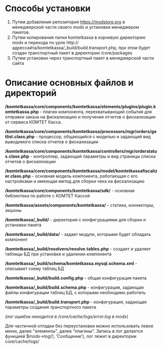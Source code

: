 # Способы установки
1. Путем добавления репозитория https://modstore.pro в менеджерской части своего modx и установки менеджером пакетов.
2. Путем копирования папки komtetkassa в корневую директорию modx и перехода по урле http://адрессайта/komtetkassa/_build/build.transport.php, при этом будет создан транспортный пакет в директории /core/packages
3. Путем установки через транспортный пакет в менеджерской части сайта

# Описание основных файлов и директорий

**/komtetkassa/core/components/komtetkassa/elements/plugins/plugin.komtetkassa.php** - плагин компонента, перехватывающий события для отправки заказа на фискализацию и получения отчетов о фискализации от сервиса КОМТЕТ Касса.

**/komtetkassa/core/components/komtetkassa/processors/mgr/orders/getlist.class.php** - процессор, общающийся с моделью и задающий вид выводимого списка отчетов о фискализации

**/komtetkassa/core/components/komtetkassa/controllers/mgr/orderstatus.class.php** - контроллер, задающий параметры и вид страницы списка отчетов о фискализации

**/komtetkassa/core/components/komtetkassa/model/komtetkassafiscalizer.class.php** - основная модель компонента, работающая с его настройками и имеющая метод для сборки чека на фискализацию

**/komtetkassa/core/components/komtetkassa/sdk/** - основная библиотека по работе с КОМТЕТ Кассой


**/komtetkassa/assets/components/komtetkassa/** - статика, коннекторы, экшоны


**/komtetkassa/_build/** - директория с конфигурациями для сборки и установки пакета

**/komtetkassa/_build/data/** - задает модули, которыми будет обладать компонент

**/komtetkassa/_build/resolvers/resolve.tables.php** - создает и удаляет таблицы БД при установке и удалении компонента

**/komtetkassa/_build/schema/komtetkassa.mysql.schema.xml** - описывает схему таблиц БД

**/komtetkassa/_build/build.config.php** - общая конфигурация пакета

**/komtetkassa/_build/build.schema.php** - конфигурация, задающая файлы конфигурации таблиц БД, с которыми необходимо работать

**/komtetkassa/_build/build.transport.php** - конфигурация, задающая параметры создания транспортного пакета


*(лог ошибок находится в /core/cache/logs/error.log в modx)*

Для частичной отладки без переустановки можно использовать левое меню, далее "элементы",
далее "плагины". Запись в лог делается функцией $modx->log(1, 'Сообщение'),
лог лежит в директории core/cache/logs/